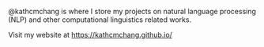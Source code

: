 
@kathcmchang is where I store my projects on natural language processing (NLP) and other computational linguistics related works.

Visit my website at https://kathcmchang.github.io/

